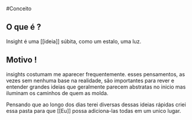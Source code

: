 #Conceito
## O que é ?

Insight é uma [[ideia]] súbita, como um estalo, uma luz.

## Motivo !

insights costumam me aparecer frequentemente. esses pensamentos, as vezes sem nenhuma base na realidade, são importantes para rever e entender grandes ideias que geralmente parecem abstratas no inicio mas iluminam os caminhos de quem as molda.

Pensando que ao longo dos dias terei diversas dessas ideias rápidas criei essa pasta para que [[Eu]] possa adiciona-las todas em um unico lugar.

